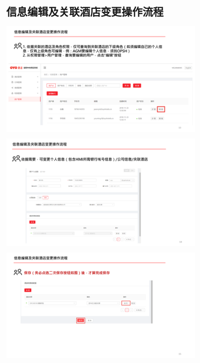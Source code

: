 # 信息编辑及关联酒店变更操作流程

![](../../../.gitbook/assets/image%20%2876%29.png)

![](../../../.gitbook/assets/image%20%2839%29.png)

![](../../../.gitbook/assets/image%20%28157%29.png)

